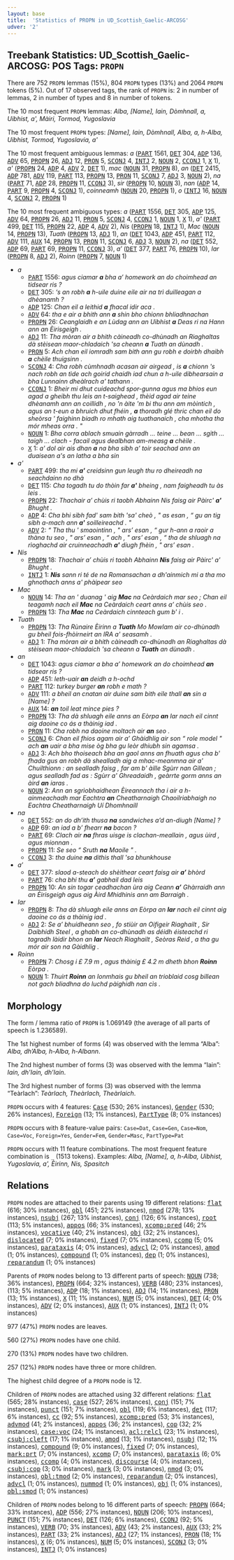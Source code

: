 ```yaml
---
layout: base
title:  'Statistics of PROPN in UD_Scottish_Gaelic-ARCOSG'
udver: '2'
---
```


## Treebank Statistics: UD_Scottish_Gaelic-ARCOSG: POS Tags: `PROPN`

There are 752 `PROPN` lemmas (15%), 804 `PROPN` types (13%) and 2064 `PROPN` tokens (5%).
Out of 17 observed tags, the rank of `PROPN` is: 2 in number of lemmas, 2 in number of types and 8 in number of tokens.

The 10 most frequent `PROPN` lemmas: <em>Alba, [Name], Iain, Dòmhnall, a, Uibhist, a', Màiri, Tormod, Yugoslavia</em>

The 10 most frequent `PROPN` types:  <em>[Name], Iain, Dòmhnall, Alba, a, h-Alba, Uibhist, Tormod, Yugoslavia, a'</em>

The 10 most frequent ambiguous lemmas: <em>a</em> (<tt><a href="gd_arcosg-pos-PART.html">PART</a></tt> 1561, <tt><a href="gd_arcosg-pos-DET.html">DET</a></tt> 304, <tt><a href="gd_arcosg-pos-ADP.html">ADP</a></tt> 136, <tt><a href="gd_arcosg-pos-ADV.html">ADV</a></tt> 65, <tt><a href="gd_arcosg-pos-PROPN.html">PROPN</a></tt> 26, <tt><a href="gd_arcosg-pos-ADJ.html">ADJ</a></tt> 12, <tt><a href="gd_arcosg-pos-PRON.html">PRON</a></tt> 5, <tt><a href="gd_arcosg-pos-SCONJ.html">SCONJ</a></tt> 4, <tt><a href="gd_arcosg-pos-INTJ.html">INTJ</a></tt> 2, <tt><a href="gd_arcosg-pos-NOUN.html">NOUN</a></tt> 2, <tt><a href="gd_arcosg-pos-CCONJ.html">CCONJ</a></tt> 1, <tt><a href="gd_arcosg-pos-X.html">X</a></tt> 1), <em>a'</em> (<tt><a href="gd_arcosg-pos-PROPN.html">PROPN</a></tt> 24, <tt><a href="gd_arcosg-pos-ADP.html">ADP</a></tt> 4, <tt><a href="gd_arcosg-pos-ADV.html">ADV</a></tt> 2, <tt><a href="gd_arcosg-pos-DET.html">DET</a></tt> 1), <em>mac</em> (<tt><a href="gd_arcosg-pos-NOUN.html">NOUN</a></tt> 31, <tt><a href="gd_arcosg-pos-PROPN.html">PROPN</a></tt> 8), <em>an</em> (<tt><a href="gd_arcosg-pos-DET.html">DET</a></tt> 2415, <tt><a href="gd_arcosg-pos-ADP.html">ADP</a></tt> 781, <tt><a href="gd_arcosg-pos-ADV.html">ADV</a></tt> 119, <tt><a href="gd_arcosg-pos-PART.html">PART</a></tt> 113, <tt><a href="gd_arcosg-pos-PROPN.html">PROPN</a></tt> 13, <tt><a href="gd_arcosg-pos-PRON.html">PRON</a></tt> 11, <tt><a href="gd_arcosg-pos-SCONJ.html">SCONJ</a></tt> 7, <tt><a href="gd_arcosg-pos-ADJ.html">ADJ</a></tt> 3, <tt><a href="gd_arcosg-pos-NOUN.html">NOUN</a></tt> 2), <em>na</em> (<tt><a href="gd_arcosg-pos-PART.html">PART</a></tt> 71, <tt><a href="gd_arcosg-pos-ADP.html">ADP</a></tt> 28, <tt><a href="gd_arcosg-pos-PROPN.html">PROPN</a></tt> 11, <tt><a href="gd_arcosg-pos-CCONJ.html">CCONJ</a></tt> 3), <em>sir</em> (<tt><a href="gd_arcosg-pos-PROPN.html">PROPN</a></tt> 10, <tt><a href="gd_arcosg-pos-NOUN.html">NOUN</a></tt> 3), <em>nan</em> (<tt><a href="gd_arcosg-pos-ADP.html">ADP</a></tt> 14, <tt><a href="gd_arcosg-pos-PART.html">PART</a></tt> 9, <tt><a href="gd_arcosg-pos-PROPN.html">PROPN</a></tt> 4, <tt><a href="gd_arcosg-pos-SCONJ.html">SCONJ</a></tt> 1), <em>coinneamh</em> (<tt><a href="gd_arcosg-pos-NOUN.html">NOUN</a></tt> 20, <tt><a href="gd_arcosg-pos-PROPN.html">PROPN</a></tt> 1), <em>o</em> (<tt><a href="gd_arcosg-pos-INTJ.html">INTJ</a></tt> 16, <tt><a href="gd_arcosg-pos-NOUN.html">NOUN</a></tt> 4, <tt><a href="gd_arcosg-pos-SCONJ.html">SCONJ</a></tt> 2, <tt><a href="gd_arcosg-pos-PROPN.html">PROPN</a></tt> 1)

The 10 most frequent ambiguous types:  <em>a</em> (<tt><a href="gd_arcosg-pos-PART.html">PART</a></tt> 1556, <tt><a href="gd_arcosg-pos-DET.html">DET</a></tt> 305, <tt><a href="gd_arcosg-pos-ADP.html">ADP</a></tt> 125, <tt><a href="gd_arcosg-pos-ADV.html">ADV</a></tt> 64, <tt><a href="gd_arcosg-pos-PROPN.html">PROPN</a></tt> 26, <tt><a href="gd_arcosg-pos-ADJ.html">ADJ</a></tt> 11, <tt><a href="gd_arcosg-pos-PRON.html">PRON</a></tt> 5, <tt><a href="gd_arcosg-pos-SCONJ.html">SCONJ</a></tt> 4, <tt><a href="gd_arcosg-pos-CCONJ.html">CCONJ</a></tt> 1, <tt><a href="gd_arcosg-pos-NOUN.html">NOUN</a></tt> 1, <tt><a href="gd_arcosg-pos-X.html">X</a></tt> 1), <em>a'</em> (<tt><a href="gd_arcosg-pos-PART.html">PART</a></tt> 499, <tt><a href="gd_arcosg-pos-DET.html">DET</a></tt> 115, <tt><a href="gd_arcosg-pos-PROPN.html">PROPN</a></tt> 22, <tt><a href="gd_arcosg-pos-ADP.html">ADP</a></tt> 4, <tt><a href="gd_arcosg-pos-ADV.html">ADV</a></tt> 2), <em>Nis</em> (<tt><a href="gd_arcosg-pos-PROPN.html">PROPN</a></tt> 18, <tt><a href="gd_arcosg-pos-INTJ.html">INTJ</a></tt> 1), <em>Mac</em> (<tt><a href="gd_arcosg-pos-NOUN.html">NOUN</a></tt> 14, <tt><a href="gd_arcosg-pos-PROPN.html">PROPN</a></tt> 13), <em>Tuath</em> (<tt><a href="gd_arcosg-pos-PROPN.html">PROPN</a></tt> 13, <tt><a href="gd_arcosg-pos-ADJ.html">ADJ</a></tt> 1), <em>an</em> (<tt><a href="gd_arcosg-pos-DET.html">DET</a></tt> 1043, <tt><a href="gd_arcosg-pos-ADP.html">ADP</a></tt> 451, <tt><a href="gd_arcosg-pos-PART.html">PART</a></tt> 112, <tt><a href="gd_arcosg-pos-ADV.html">ADV</a></tt> 111, <tt><a href="gd_arcosg-pos-AUX.html">AUX</a></tt> 14, <tt><a href="gd_arcosg-pos-PROPN.html">PROPN</a></tt> 13, <tt><a href="gd_arcosg-pos-PRON.html">PRON</a></tt> 11, <tt><a href="gd_arcosg-pos-SCONJ.html">SCONJ</a></tt> 6, <tt><a href="gd_arcosg-pos-ADJ.html">ADJ</a></tt> 3, <tt><a href="gd_arcosg-pos-NOUN.html">NOUN</a></tt> 2), <em>na</em> (<tt><a href="gd_arcosg-pos-DET.html">DET</a></tt> 552, <tt><a href="gd_arcosg-pos-ADP.html">ADP</a></tt> 69, <tt><a href="gd_arcosg-pos-PART.html">PART</a></tt> 69, <tt><a href="gd_arcosg-pos-PROPN.html">PROPN</a></tt> 11, <tt><a href="gd_arcosg-pos-CCONJ.html">CCONJ</a></tt> 3), <em>a’</em> (<tt><a href="gd_arcosg-pos-DET.html">DET</a></tt> 377, <tt><a href="gd_arcosg-pos-PART.html">PART</a></tt> 76, <tt><a href="gd_arcosg-pos-PROPN.html">PROPN</a></tt> 10), <em>Iar</em> (<tt><a href="gd_arcosg-pos-PROPN.html">PROPN</a></tt> 8, <tt><a href="gd_arcosg-pos-ADJ.html">ADJ</a></tt> 2), <em>Roinn</em> (<tt><a href="gd_arcosg-pos-PROPN.html">PROPN</a></tt> 7, <tt><a href="gd_arcosg-pos-NOUN.html">NOUN</a></tt> 1)


* <em>a</em>
  * <tt><a href="gd_arcosg-pos-PART.html">PART</a></tt> 1556: <em>agus ciamar <b>a</b> bha a’ homework an do choimhead an tidsear ris ?</em>
  * <tt><a href="gd_arcosg-pos-DET.html">DET</a></tt> 305: <em>‘s an robh <b>a</b> h-uile duine eile air na trì duilleagan a dhèanamh ?</em>
  * <tt><a href="gd_arcosg-pos-ADP.html">ADP</a></tt> 125: <em>Chan eil a leithid <b>a</b> fhacal idir aca .</em>
  * <tt><a href="gd_arcosg-pos-ADV.html">ADV</a></tt> 64: <em>tha e air a bhith ann <b>a</b> shin bho chionn bhliadhnachan</em>
  * <tt><a href="gd_arcosg-pos-PROPN.html">PROPN</a></tt> 26: <em>Ceanglaidh e an Lùdag ann an Uibhist <b>a</b> Deas ri na Hann ann an Èirisgeigh .</em>
  * <tt><a href="gd_arcosg-pos-ADJ.html">ADJ</a></tt> 11: <em>Tha mòran air a bhith càineadh co-dhùnadh an Riaghaltas dà stèisean maor-chladaich 'sa cheann <b>a</b> Tuath an dùnadh .</em>
  * <tt><a href="gd_arcosg-pos-PRON.html">PRON</a></tt> 5: <em>Ach chan eil iomradh sam bith ann gu robh e doirbh dhaibh <b>a</b> chèile thuigsinn .</em>
  * <tt><a href="gd_arcosg-pos-SCONJ.html">SCONJ</a></tt> 4: <em>Cha robh cùmhnadh acasan air airgead , is <b>a</b> chionn 's nach robh an tìde ach goirid chaidh iad chun a h-uile dibhearsain a bha Lunnainn dheàlrach a' tathann .</em>
  * <tt><a href="gd_arcosg-pos-CCONJ.html">CCONJ</a></tt> 1: <em>Bheir mi dhut cuideachd spor-gunna agus ma bhios eun agad a gheibh thu leis an t-saighead , thèid agad air teine dhèanamh ann an coillidh , no 'n àite 'm bi thu ann am mòintich , agus an t-eun a bhruich dhut fhéin , <b>a</b> thoradh glé thric chan eil do sheòrsa ' faighinn biadh ro mhath aig tuathanaich , cha mhotha tha mór mheas orra . "</em>
  * <tt><a href="gd_arcosg-pos-NOUN.html">NOUN</a></tt> 1: <em>Bha corra ablach smuain gàrradh ... teine ... bean ... sgìth ... taigh ... clach - facail agus dealbhan am-measg <b>a</b> chèile .</em>
  * <tt><a href="gd_arcosg-pos-X.html">X</a></tt> 1: <em>a' dol air ais dhan <b>a</b> na bha sibh a' toir seachad ann an duaisean a's an latha a bha sin</em>
* <em>a'</em>
  * <tt><a href="gd_arcosg-pos-PART.html">PART</a></tt> 499: <em>tha mi <b>a'</b> creidsinn gun leugh thu ro dheireadh na seachdainn no dhà</em>
  * <tt><a href="gd_arcosg-pos-DET.html">DET</a></tt> 115: <em>Cha togadh tu do thòin far <b>a'</b> bheing , nam faigheadh tu às leis .</em>
  * <tt><a href="gd_arcosg-pos-PROPN.html">PROPN</a></tt> 22: <em>Thachair a’ chùis ri taobh Abhainn Nis faisg air Pàirc' <b>a'</b> Bhught .</em>
  * <tt><a href="gd_arcosg-pos-ADP.html">ADP</a></tt> 4: <em>Cha bhi sibh fad' sam bith 'sa' cheò , " as esan , “ gu an tig sibh a-mach ann <b>a'</b> soilleireachd . "</em>
  * <tt><a href="gd_arcosg-pos-ADV.html">ADV</a></tt> 2: <em>“ Tha thu ' smaointinn , " ars’ esan , “ gur h-ann a raoir a thàna tu seo , " ars’ esan , “ ach , " ars’ esan , “ tha de shluagh na rìoghachd air cruinneachadh <b>a'</b> diugh fhèin , " ars’ esan .</em>
* <em>Nis</em>
  * <tt><a href="gd_arcosg-pos-PROPN.html">PROPN</a></tt> 18: <em>Thachair a’ chùis ri taobh Abhainn <b>Nis</b> faisg air Pàirc' a' Bhught .</em>
  * <tt><a href="gd_arcosg-pos-INTJ.html">INTJ</a></tt> 1: <em><b>Nis</b> sann ri té de na Romansachan a dh'ainmich mi a tha mo ghnothach anns a' phàipear seo</em>
* <em>Mac</em>
  * <tt><a href="gd_arcosg-pos-NOUN.html">NOUN</a></tt> 14: <em>Tha an ' duanag ' aig <b>Mac</b> na Ceàrdaich mar seo ; Chan eil teagamh nach eil <b>Mac</b> na Ceàrdaich ceart anns a’ chùis seo .</em>
  * <tt><a href="gd_arcosg-pos-PROPN.html">PROPN</a></tt> 13: <em>Tha <b>Mac</b> na Ceàrdaich cinnteach gum b' i .</em>
* <em>Tuath</em>
  * <tt><a href="gd_arcosg-pos-PROPN.html">PROPN</a></tt> 13: <em>Tha Rùnaire Èirinn a <b>Tuath</b> Mo Mowlam air co-dhùnadh gu bheil fois-fhòirneirt an IRA a' seasamh .</em>
  * <tt><a href="gd_arcosg-pos-ADJ.html">ADJ</a></tt> 1: <em>Tha mòran air a bhith càineadh co-dhùnadh an Riaghaltas dà stèisean maor-chladaich 'sa cheann a <b>Tuath</b> an dùnadh .</em>
* <em>an</em>
  * <tt><a href="gd_arcosg-pos-DET.html">DET</a></tt> 1043: <em>agus ciamar a bha a’ homework an do choimhead <b>an</b> tidsear ris ?</em>
  * <tt><a href="gd_arcosg-pos-ADP.html">ADP</a></tt> 451: <em>leth-uair <b>an</b> deidh a h-ochd</em>
  * <tt><a href="gd_arcosg-pos-PART.html">PART</a></tt> 112: <em>turkey burger <b>an</b> robh e math ?</em>
  * <tt><a href="gd_arcosg-pos-ADV.html">ADV</a></tt> 111: <em>a bheil an cnatan air duine sam bith eile thall <b>an</b> sin a [Name] ?</em>
  * <tt><a href="gd_arcosg-pos-AUX.html">AUX</a></tt> 14: <em><b>an</b> toil leat mince pies ?</em>
  * <tt><a href="gd_arcosg-pos-PROPN.html">PROPN</a></tt> 13: <em>Tha dà shluagh eile anns an Eòrpa <b>an</b> Iar nach eil cinnt aig daoine co ás a thàinig iad .</em>
  * <tt><a href="gd_arcosg-pos-PRON.html">PRON</a></tt> 11: <em>Cha robh na daoine moltach air <b>an</b> seo .</em>
  * <tt><a href="gd_arcosg-pos-SCONJ.html">SCONJ</a></tt> 6: <em>Chan eil fhios agam air a’ Ghàidhlig air son “ role model " ach <b>an</b> uair a bha mise òg bha gu leòr dhiubh sin agamsa .</em>
  * <tt><a href="gd_arcosg-pos-ADJ.html">ADJ</a></tt> 3: <em>Ach bho thoiseach bha an gaol anns an fhuath agus cha b' fhada gus an robh dà shealladh aig a mhac-meanmna air a' Chuilthionn : an sealladh faisg , far am b' àille Sgùrr nan Gillean ; agus sealladh fad as : Sgùrr a' Ghreadaidh , geàrrte gorm anns an àird <b>an</b> iaras .</em>
  * <tt><a href="gd_arcosg-pos-NOUN.html">NOUN</a></tt> 2: <em>Ann an sgrìobhaidhean Èireannach tha i air a h-ainmeachadh mar Eachtra <b>an</b> Cheatharnaigh Chaoilriabhaigh no Eachtra Cheatharnaigh Uí Dhomhnaill</em>
* <em>na</em>
  * <tt><a href="gd_arcosg-pos-DET.html">DET</a></tt> 552: <em>an do dh’ith thusa <b>na</b> sandwiches a’d an-diugh [Name] ?</em>
  * <tt><a href="gd_arcosg-pos-ADP.html">ADP</a></tt> 69: <em>an iad a b’ fhearr <b>na</b> bacon ?</em>
  * <tt><a href="gd_arcosg-pos-PART.html">PART</a></tt> 69: <em>Clach air <b>na</b> fhras uisge is clachan-meallain , agus ùird , agus mionnan .</em>
  * <tt><a href="gd_arcosg-pos-PROPN.html">PROPN</a></tt> 11: <em>Se seo “ Sruth <b>na</b> Maoile " .</em>
  * <tt><a href="gd_arcosg-pos-CCONJ.html">CCONJ</a></tt> 3: <em>tha duine <b>na</b> dithis thall 'sa bhunkhouse</em>
* <em>a’</em>
  * <tt><a href="gd_arcosg-pos-DET.html">DET</a></tt> 377: <em>slaod a-steach do shèithear ceart faisg air <b>a’</b> bhòrd</em>
  * <tt><a href="gd_arcosg-pos-PART.html">PART</a></tt> 76: <em>cha bhi thu <b>a’</b> gabhail dad leis</em>
  * <tt><a href="gd_arcosg-pos-PROPN.html">PROPN</a></tt> 10: <em>An sin togar ceadhachan ùra aig Ceann <b>a’</b> Ghàrraidh ann an Èirisgeigh agus aig Àird Mhidhinis ann am Barraigh .</em>
* <em>Iar</em>
  * <tt><a href="gd_arcosg-pos-PROPN.html">PROPN</a></tt> 8: <em>Tha dà shluagh eile anns an Eòrpa an <b>Iar</b> nach eil cinnt aig daoine co ás a thàinig iad .</em>
  * <tt><a href="gd_arcosg-pos-ADJ.html">ADJ</a></tt> 2: <em>Se a’ bhuidheann seo , fo stiùir an Oifigeir Riaghailt , Sir Daibhidh Steel , a ghabh an co-dhùnadh as déidh éisteachd ri tagradh làidir bhon an <b>Iar</b> Neach Riaghailt , Seòras Reid , a tha gu mór air son na Gàidhlig .</em>
* <em>Roinn</em>
  * <tt><a href="gd_arcosg-pos-PROPN.html">PROPN</a></tt> 7: <em>Chosg i £ 7.9 m , agus thàinig £ 4.2 m dheth bhon <b>Roinn</b> Eòrpa .</em>
  * <tt><a href="gd_arcosg-pos-NOUN.html">NOUN</a></tt> 1: <em>Thuirt <b>Roinn</b> an Ionmhais gu bheil an trioblaid cosg billean not gach bliadhna do luchd pàighidh nan cìs .</em>

## Morphology

The form / lemma ratio of `PROPN` is 1.069149 (the average of all parts of speech is 1.236589).

The 1st highest number of forms (4) was observed with the lemma “Alba”: <em>Alba, dh’Alba, h-Alba, h-Albann</em>.

The 2nd highest number of forms (3) was observed with the lemma “Iain”: <em>Iain, dh'Iain, dh’Iain</em>.

The 3rd highest number of forms (3) was observed with the lemma “Teàrlach”: <em>Teàrlach, Theàrlach, Theàrlaich</em>.

`PROPN` occurs with 4 features: <tt><a href="gd_arcosg-feat-Case.html">Case</a></tt> (530; 26% instances), <tt><a href="gd_arcosg-feat-Gender.html">Gender</a></tt> (530; 26% instances), <tt><a href="gd_arcosg-feat-Foreign.html">Foreign</a></tt> (13; 1% instances), <tt><a href="gd_arcosg-feat-PartType.html">PartType</a></tt> (8; 0% instances)

`PROPN` occurs with 8 feature-value pairs: `Case=Dat`, `Case=Gen`, `Case=Nom`, `Case=Voc`, `Foreign=Yes`, `Gender=Fem`, `Gender=Masc`, `PartType=Pat`

`PROPN` occurs with 11 feature combinations.
The most frequent feature combination is `_` (1513 tokens).
Examples: <em>Alba, [Name], a, h-Alba, Uibhist, Yugoslavia, a', Èirinn, Nis, Spasitch</em>


## Relations

`PROPN` nodes are attached to their parents using 19 different relations: <tt><a href="gd_arcosg-dep-flat.html">flat</a></tt> (616; 30% instances), <tt><a href="gd_arcosg-dep-obl.html">obl</a></tt> (451; 22% instances), <tt><a href="gd_arcosg-dep-nmod.html">nmod</a></tt> (278; 13% instances), <tt><a href="gd_arcosg-dep-nsubj.html">nsubj</a></tt> (267; 13% instances), <tt><a href="gd_arcosg-dep-conj.html">conj</a></tt> (126; 6% instances), <tt><a href="gd_arcosg-dep-root.html">root</a></tt> (113; 5% instances), <tt><a href="gd_arcosg-dep-appos.html">appos</a></tt> (66; 3% instances), <tt><a href="gd_arcosg-dep-xcomp-pred.html">xcomp:pred</a></tt> (46; 2% instances), <tt><a href="gd_arcosg-dep-vocative.html">vocative</a></tt> (40; 2% instances), <tt><a href="gd_arcosg-dep-obj.html">obj</a></tt> (32; 2% instances), <tt><a href="gd_arcosg-dep-dislocated.html">dislocated</a></tt> (7; 0% instances), <tt><a href="gd_arcosg-dep-fixed.html">fixed</a></tt> (7; 0% instances), <tt><a href="gd_arcosg-dep-ccomp.html">ccomp</a></tt> (5; 0% instances), <tt><a href="gd_arcosg-dep-parataxis.html">parataxis</a></tt> (4; 0% instances), <tt><a href="gd_arcosg-dep-advcl.html">advcl</a></tt> (2; 0% instances), <tt><a href="gd_arcosg-dep-amod.html">amod</a></tt> (1; 0% instances), <tt><a href="gd_arcosg-dep-compound.html">compound</a></tt> (1; 0% instances), <tt><a href="gd_arcosg-dep-dep.html">dep</a></tt> (1; 0% instances), <tt><a href="gd_arcosg-dep-reparandum.html">reparandum</a></tt> (1; 0% instances)

Parents of `PROPN` nodes belong to 13 different parts of speech: <tt><a href="gd_arcosg-pos-NOUN.html">NOUN</a></tt> (738; 36% instances), <tt><a href="gd_arcosg-pos-PROPN.html">PROPN</a></tt> (664; 32% instances), <tt><a href="gd_arcosg-pos-VERB.html">VERB</a></tt> (480; 23% instances),  (113; 5% instances), <tt><a href="gd_arcosg-pos-ADP.html">ADP</a></tt> (18; 1% instances), <tt><a href="gd_arcosg-pos-ADJ.html">ADJ</a></tt> (14; 1% instances), <tt><a href="gd_arcosg-pos-PRON.html">PRON</a></tt> (13; 1% instances), <tt><a href="gd_arcosg-pos-X.html">X</a></tt> (11; 1% instances), <tt><a href="gd_arcosg-pos-NUM.html">NUM</a></tt> (5; 0% instances), <tt><a href="gd_arcosg-pos-DET.html">DET</a></tt> (4; 0% instances), <tt><a href="gd_arcosg-pos-ADV.html">ADV</a></tt> (2; 0% instances), <tt><a href="gd_arcosg-pos-AUX.html">AUX</a></tt> (1; 0% instances), <tt><a href="gd_arcosg-pos-INTJ.html">INTJ</a></tt> (1; 0% instances)

977 (47%) `PROPN` nodes are leaves.

560 (27%) `PROPN` nodes have one child.

270 (13%) `PROPN` nodes have two children.

257 (12%) `PROPN` nodes have three or more children.

The highest child degree of a `PROPN` node is 12.

Children of `PROPN` nodes are attached using 32 different relations: <tt><a href="gd_arcosg-dep-flat.html">flat</a></tt> (565; 28% instances), <tt><a href="gd_arcosg-dep-case.html">case</a></tt> (527; 26% instances), <tt><a href="gd_arcosg-dep-conj.html">conj</a></tt> (151; 7% instances), <tt><a href="gd_arcosg-dep-punct.html">punct</a></tt> (151; 7% instances), <tt><a href="gd_arcosg-dep-obl.html">obl</a></tt> (119; 6% instances), <tt><a href="gd_arcosg-dep-det.html">det</a></tt> (117; 6% instances), <tt><a href="gd_arcosg-dep-cc.html">cc</a></tt> (92; 5% instances), <tt><a href="gd_arcosg-dep-xcomp-pred.html">xcomp:pred</a></tt> (53; 3% instances), <tt><a href="gd_arcosg-dep-advmod.html">advmod</a></tt> (41; 2% instances), <tt><a href="gd_arcosg-dep-appos.html">appos</a></tt> (36; 2% instances), <tt><a href="gd_arcosg-dep-cop.html">cop</a></tt> (32; 2% instances), <tt><a href="gd_arcosg-dep-case-voc.html">case:voc</a></tt> (24; 1% instances), <tt><a href="gd_arcosg-dep-acl-relcl.html">acl:relcl</a></tt> (23; 1% instances), <tt><a href="gd_arcosg-dep-csubj-cleft.html">csubj:cleft</a></tt> (17; 1% instances), <tt><a href="gd_arcosg-dep-amod.html">amod</a></tt> (13; 1% instances), <tt><a href="gd_arcosg-dep-nsubj.html">nsubj</a></tt> (12; 1% instances), <tt><a href="gd_arcosg-dep-compound.html">compound</a></tt> (9; 0% instances), <tt><a href="gd_arcosg-dep-fixed.html">fixed</a></tt> (7; 0% instances), <tt><a href="gd_arcosg-dep-mark-prt.html">mark:prt</a></tt> (7; 0% instances), <tt><a href="gd_arcosg-dep-xcomp.html">xcomp</a></tt> (7; 0% instances), <tt><a href="gd_arcosg-dep-parataxis.html">parataxis</a></tt> (6; 0% instances), <tt><a href="gd_arcosg-dep-ccomp.html">ccomp</a></tt> (4; 0% instances), <tt><a href="gd_arcosg-dep-discourse.html">discourse</a></tt> (4; 0% instances), <tt><a href="gd_arcosg-dep-csubj-cop.html">csubj:cop</a></tt> (3; 0% instances), <tt><a href="gd_arcosg-dep-mark.html">mark</a></tt> (3; 0% instances), <tt><a href="gd_arcosg-dep-nmod.html">nmod</a></tt> (3; 0% instances), <tt><a href="gd_arcosg-dep-obl-tmod.html">obl:tmod</a></tt> (2; 0% instances), <tt><a href="gd_arcosg-dep-reparandum.html">reparandum</a></tt> (2; 0% instances), <tt><a href="gd_arcosg-dep-advcl.html">advcl</a></tt> (1; 0% instances), <tt><a href="gd_arcosg-dep-nummod.html">nummod</a></tt> (1; 0% instances), <tt><a href="gd_arcosg-dep-obj.html">obj</a></tt> (1; 0% instances), <tt><a href="gd_arcosg-dep-obl-smod.html">obl:smod</a></tt> (1; 0% instances)

Children of `PROPN` nodes belong to 16 different parts of speech: <tt><a href="gd_arcosg-pos-PROPN.html">PROPN</a></tt> (664; 33% instances), <tt><a href="gd_arcosg-pos-ADP.html">ADP</a></tt> (556; 27% instances), <tt><a href="gd_arcosg-pos-NOUN.html">NOUN</a></tt> (206; 10% instances), <tt><a href="gd_arcosg-pos-PUNCT.html">PUNCT</a></tt> (151; 7% instances), <tt><a href="gd_arcosg-pos-DET.html">DET</a></tt> (126; 6% instances), <tt><a href="gd_arcosg-pos-CCONJ.html">CCONJ</a></tt> (92; 5% instances), <tt><a href="gd_arcosg-pos-VERB.html">VERB</a></tt> (70; 3% instances), <tt><a href="gd_arcosg-pos-ADV.html">ADV</a></tt> (43; 2% instances), <tt><a href="gd_arcosg-pos-AUX.html">AUX</a></tt> (33; 2% instances), <tt><a href="gd_arcosg-pos-PART.html">PART</a></tt> (33; 2% instances), <tt><a href="gd_arcosg-pos-ADJ.html">ADJ</a></tt> (27; 1% instances), <tt><a href="gd_arcosg-pos-PRON.html">PRON</a></tt> (18; 1% instances), <tt><a href="gd_arcosg-pos-X.html">X</a></tt> (6; 0% instances), <tt><a href="gd_arcosg-pos-NUM.html">NUM</a></tt> (5; 0% instances), <tt><a href="gd_arcosg-pos-SCONJ.html">SCONJ</a></tt> (3; 0% instances), <tt><a href="gd_arcosg-pos-INTJ.html">INTJ</a></tt> (1; 0% instances)

